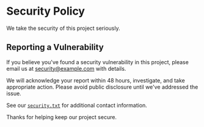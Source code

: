 # Security Policy

We take the security of this project seriously.

## Reporting a Vulnerability

If you believe you've found a security vulnerability in this project, please email us at [security@example.com](mailto:security@example.com) with details.

We will acknowledge your report within 48 hours, investigate, and take appropriate action. Please avoid public disclosure until we've addressed the issue.

See our [`security.txt`](.well-known/security.txt) for additional contact information.

Thanks for helping keep our project secure.

